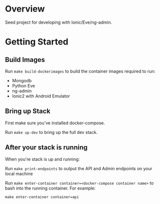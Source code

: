 Overview
========

Seed project for developing with Ionic/Eve/ng-admin.

Getting Started
===============

Build Images
------------
Run `make build-dockerimages` to build the container images required to run:

- Mongodb
- Python Eve
- ng-admin
- Ionic2 with Android Emulator

Bring up Stack
--------------

First make sure you've installed docker-compose.

Run `make up-dev` to bring up the full dev stack. 

After your stack is running
---------------------------

When you're stack is up and running:

Run `make print-endpoints` to output the API and Admin endpoints on your local machine

Run `make enter-container container=<docker-compose container name>` to bash into the running container. For example:

`make enter-container container=api`
